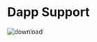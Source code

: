 # Dapp Support
![download](https://github.com/Activema/testing/assets/143350281/0e5579d2-841c-4560-9325-11415f20489e)
